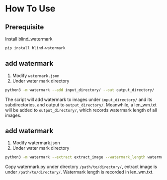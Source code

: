 # How To Use
## Prerequisite
Install blind_watermark
```bash
pip install blind-watermark
```
## add watermark
1. Modify `watermark.json`
2. Under water mark directory
```bash
python3 -m watermark --add input_directory/ --out output_directory/
```
The script will add watermark to images under `input_directory/` and its subdirectories, and output to `output_directory/`.
Meanwhile, a len_wm.txt will be added to `output_directory/`, which records watermark length of all images.

## add watermark
1. Modify watermark.json
2. Under water mark directory
```bash
python3 -m watermark --extract extract_image --watermark_length watermark_length
```
Copy watermark.py under directory `/path/to/directory/`, extract image is under `/path/to/directory/`.
Watermark length is recorded in len_wm.txt.
